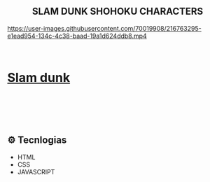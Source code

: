 <h2 align="center">SLAM DUNK SHOHOKU CHARACTERS</h2>

https://user-images.githubusercontent.com/70019908/216763295-e1ead954-134c-4c38-baad-19a1d624ddb8.mp4

<div align="center">
</div>
<br>
<h1><a href="https://slam-dunk.netlify.app">Slam dunk</a></h1>
<br>

<br><br>

## ⚙️ Tecnlogias
- HTML
- CSS
- JAVASCRIPT


<br>

<br>

<br><br>

